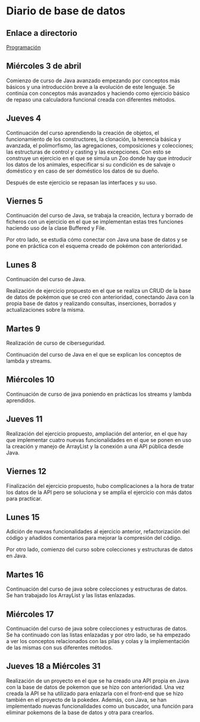 # Diario de base de datos

## Enlace a directorio 

[Programación](https://github.com/Manumdt/FPDUAL_MMdT/tree/main/Programación)

## Miércoles 3 de abril

Comienzo de curso de Java avanzado empezando por conceptos más básicos y una introducción breve a la evolución de este lenguaje. Se continúa con conceptos más avanzados y haciendo como ejercicio básico de repaso una calculadora funcional creada con diferentes métodos.

## Jueves 4

Continuación del curso aprendiendo la creación de objetos, el funcionamiento de los constructores, la clonación, la herencia básica y avanzada, el polimorfismo, las agregaciones, composiciones y colecciones; las estructuras de control y casting y las excepciones. Con esto se construye un ejercicio en el que se simula un Zoo donde hay que introducir los datos de los animales, especificar si su condición es de salvaje o doméstico y en caso de ser doméstico los datos de su dueño.

Después de este ejercicio se repasan las interfaces y su uso.

## Viernes 5

Continuación del curso de Java, se trabaja la creación, lectura y borrado de ficheros con un ejercicio en el que se implementan estas tres funciones haciendo uso de la clase Buffered y File.

Por otro lado, se estudia cómo conectar con Java una base de datos y se pone en práctica con el esquema creado de pokémon con anterioridad.

## Lunes 8

Continuación del curso de Java.

Realización de ejercicio propuesto en el que se realiza un CRUD de la base de datos de pokémon que se creó con anterioridad, conectando Java con la propia base de datos y realizando consultas, inserciones, borrados y actualizaciones sobre la misma.

## Martes 9

Realización de curso de ciberseguridad.

Continuación del curso de Java en el que se explican los conceptos de lambda y streams.

## Miércoles 10

Continuación de curso de java poniendo en prácticas los streams y lambda aprendidos.

## Jueves 11

Realización del ejercicio propuesto, ampliación del anterior, en el que hay que implementar cuatro nuevas funcionalidades en el que se ponen en uso la creación y manejo de ArrayList y la conexión a una API pública desde Java.

## Viernes 12

Finalización del ejercicio propuesto, hubo complicaciones a la hora de tratar los datos de la API pero se soluciona y se amplía el ejercicio con más datos para practicar.

## Lunes 15

Adición de nuevas funcionalidades al ejercicio anterior, refactorización del código y añadidos comentarios para mejorar la compresión del código.

Por otro lado, comienzo del curso sobre colecciones y estructuras de datos en Java.

## Martes 16

Continuación del curso de java sobre colecciones y estructuras de datos. Se han trabajado los ArrayList y las listas enlazadas.

## Miércoles 17

Continuación del curso de java sobre colecciones y estructuras de datos. Se ha continuado con las listas enlazadas y por otro lado, se ha empezado a ver los conceptos relacionados con las pilas y colas y la implementación de las mismas con sus diferentes métodos.

## Jueves 18 a Miércoles 31

Realización de un proyecto en el que se ha creado una API propia en Java con la base de datos de pokemon que se hizo con anterioridad. Una vez creada la API se ha utilizado para enlazarla con el front-end que se hizo también en el proyecto de la pokedex. Además, con Java, se han implementado nuevas funcionalidades como un buscador, una función para eliminar pokemons de la base de datos y otra para crearlos.